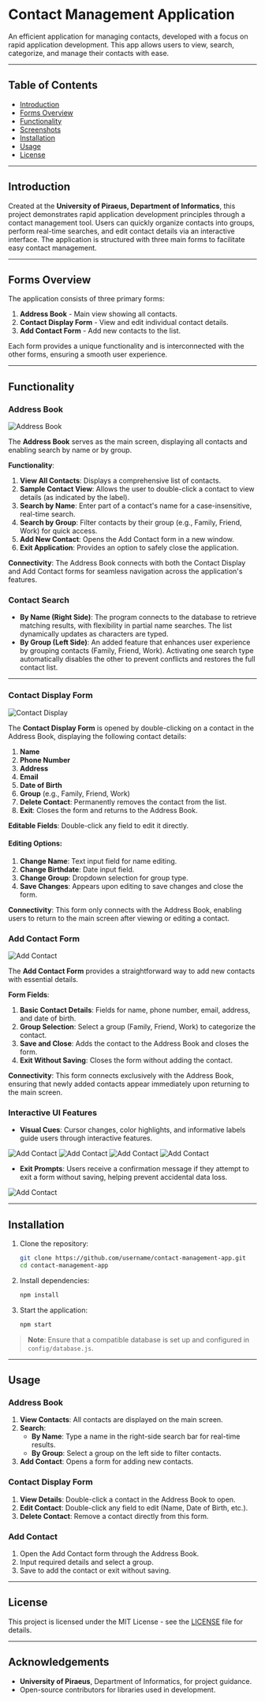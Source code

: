 # Contact Management Application

An efficient application for managing contacts, developed with a focus on rapid application development. This app allows users to view, search, categorize, and manage their contacts with ease.

---

## Table of Contents

- [Introduction](#introduction)
- [Forms Overview](#forms-overview)
- [Functionality](#functionality)
- [Screenshots](#screenshots)
- [Installation](#installation)
- [Usage](#usage)
- [License](#license)

---

## Introduction

Created at the **University of Piraeus, Department of Informatics**, this project demonstrates rapid application development principles through a contact management tool. Users can quickly organize contacts into groups, perform real-time searches, and edit contact details via an interactive interface. The application is structured with three main forms to facilitate easy contact management.

---

## Forms Overview

The application consists of three primary forms:

1. **Address Book** - Main view showing all contacts.
2. **Contact Display Form** - View and edit individual contact details.
3. **Add Contact Form** - Add new contacts to the list.

Each form provides a unique functionality and is interconnected with the other forms, ensuring a smooth user experience.

---

## Functionality

### Address Book

![Address Book](Images/Picture1.png)

The **Address Book** serves as the main screen, displaying all contacts and enabling search by name or by group.

**Functionality**:
1. **View All Contacts**: Displays a comprehensive list of contacts.
2. **Sample Contact View**: Allows the user to double-click a contact to view details (as indicated by the label).
3. **Search by Name**: Enter part of a contact's name for a case-insensitive, real-time search.
4. **Search by Group**: Filter contacts by their group (e.g., Family, Friend, Work) for quick access.
5. **Add New Contact**: Opens the Add Contact form in a new window.
6. **Exit Application**: Provides an option to safely close the application.

**Connectivity**: The Address Book connects with both the Contact Display and Add Contact forms for seamless navigation across the application's features.

### Contact Search

- **By Name (Right Side)**: The program connects to the database to retrieve matching results, with flexibility in partial name searches. The list dynamically updates as characters are typed.
- **By Group (Left Side)**: An added feature that enhances user experience by grouping contacts (Family, Friend, Work). Activating one search type automatically disables the other to prevent conflicts and restores the full contact list.

---

### Contact Display Form

![Contact Display](Images/Picture4.png)

The **Contact Display Form** is opened by double-clicking on a contact in the Address Book, displaying the following contact details:

1. **Name**
2. **Phone Number**
3. **Address**
4. **Email**
5. **Date of Birth**
6. **Group** (e.g., Family, Friend, Work)
7. **Delete Contact**: Permanently removes the contact from the list.
8. **Exit**: Closes the form and returns to the Address Book.

**Editable Fields**: Double-click any field to edit it directly.
  
#### Editing Options:
1. **Change Name**: Text input field for name editing.
2. **Change Birthdate**: Date input field.
3. **Change Group**: Dropdown selection for group type.
4. **Save Changes**: Appears upon editing to save changes and close the form.

**Connectivity**: This form only connects with the Address Book, enabling users to return to the main screen after viewing or editing a contact.

### Add Contact Form

![Add Contact](Images/Picture6.png)

The **Add Contact Form** provides a straightforward way to add new contacts with essential details.

**Form Fields**:
1. **Basic Contact Details**: Fields for name, phone number, email, address, and date of birth.
2. **Group Selection**: Select a group (Family, Friend, Work) to categorize the contact.
3. **Save and Close**: Adds the contact to the Address Book and closes the form.
4. **Exit Without Saving**: Closes the form without adding the contact.

**Connectivity**: This form connects exclusively with the Address Book, ensuring that newly added contacts appear immediately upon returning to the main screen.

### Interactive UI Features

- **Visual Cues**: Cursor changes, color highlights, and informative labels guide users through interactive features.

![Add Contact](Images/Picture7.png)   ![Add Contact](Images/Picture8.png)   ![Add Contact](Images/Picture9.png)   ![Add Contact](Images/Picture10.png)

- **Exit Prompts**: Users receive a confirmation message if they attempt to exit a form without saving, helping prevent accidental data loss.

![Add Contact](Images/Picture11.png)

---

## Installation

1. Clone the repository:
    ```bash
    git clone https://github.com/username/contact-management-app.git
    cd contact-management-app
    ```

2. Install dependencies:
    ```bash
    npm install
    ```

3. Start the application:
    ```bash
    npm start
    ```

> **Note**: Ensure that a compatible database is set up and configured in `config/database.js`.

---

## Usage

### Address Book
1. **View Contacts**: All contacts are displayed on the main screen.
2. **Search**:
   - **By Name**: Type a name in the right-side search bar for real-time results.
   - **By Group**: Select a group on the left side to filter contacts.
3. **Add Contact**: Opens a form for adding new contacts.

### Contact Display Form
1. **View Details**: Double-click a contact in the Address Book to open.
2. **Edit Contact**: Double-click any field to edit (Name, Date of Birth, etc.).
3. **Delete Contact**: Remove a contact directly from this form.

### Add Contact
1. Open the Add Contact form through the Address Book.
2. Input required details and select a group.
3. Save to add the contact or exit without saving.

---

## License

This project is licensed under the MIT License - see the [LICENSE](LICENSE) file for details.

---

## Acknowledgements

- **University of Piraeus**, Department of Informatics, for project guidance.
- Open-source contributors for libraries used in development.
